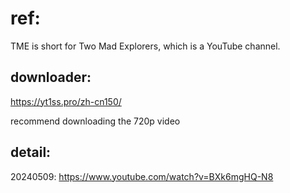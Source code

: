 # ref:

TME is short for Two Mad Explorers, which is a YouTube channel.

## downloader:

https://yt1ss.pro/zh-cn150/

recommend downloading the 720p video

## detail:

20240509: https://www.youtube.com/watch?v=BXk6mgHQ-N8

